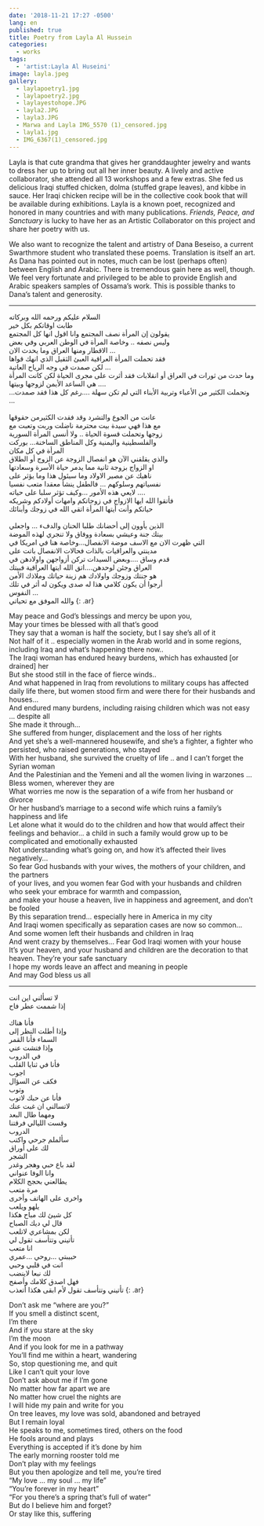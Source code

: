 ```yaml
---
date: '2018-11-21 17:27 -0500'
lang: en
published: true
title: Poetry from Layla Al Hussein
categories:
  - works
tags:
  - 'artist:Layla Al Huseini'
image: layla.jpeg
gallery:
  - laylapoetry1.jpg
  - laylapoetry2.jpg
  - laylayestohope.JPG
  - layla2.JPG
  - layla3.JPG
  - Marwa and Layla IMG_5570 (1)_censored.jpg
  - layla1.jpg
  - IMG_6367(1)_censored.jpg
---
```


Layla is that cute grandma that gives her granddaughter jewelry and wants to dress her up to bring out all her inner beauty. A lively and active collaborator, she attended all 13 workshops and a few extras. She fed us delicious Iraqi stuffed chicken, dolma (stuffed grape leaves),  and kibbe in sauce. Her Iraqi chicken recipe will be in the collective cook book that will be available during exhibitions.  Layla is a known poet, recognized and honored in many countries and with many publications. _Friends, Peace, and Sanctuary_ is lucky to have her as an Artistic Collaborator on this project and share her poetry with us. 

We also want to recognize the talent and artistry of Dana Beseiso, a current Swarthmore student who translated these poems. Translation is itself an art. As Dana has pointed out in notes, much can be lost (perhaps often) between English and Arabic. There is tremendous gain here as well, though. We feel very fortunate and privileged to be able to provide English and Arabic speakers samples of Ossama’s work. This is possible thanks to Dana’s talent and generosity.

<hr/>

السلام عليكم ورحمه الله وبركاته
<br/>طابت اوقاتكم بكل خير 
<br/>يقولون إن المرأة نصف المجتمع وانا اقول انها كل المجتمع
<br/>وليس نصفه .. وخاصة المرأة في الوطن العربي وفي بعض 
<br/>الاقطار ومنها العراق وما يحدث الان ...
<br/>فقد تحملت المرأة العراقية العبئ الثقيل الذي انهك قواها
<br/>لكن صمدت في وجه الرياح العاتية ... 
<br/>وما حدث من ثورات في العراق أو انقلابات فقد أثرت على مجرى الحياة لكن  كانت المرأة  هي الساعد الأيمن لزوجها وبيتها ....
<br/>...وتحملت الكثير من الأعباء  وتربية الأبناء التي لم تكن سهلة ....رغم كل هذا فقد صمدت ...  
<br/> عانت من الجوع والتشرد وقد فقدت الكثيرمن حقوقها 
<br/>مع هذا فهي سيدة بيت محترمة ناضلت وربت وتعبت مع 
<br/>زوجها وتحملت قسوة الحياة ..  ولا أنسى المرأة السورية 
<br/> والفلسطينية واليمنية وكل المناطق الساخنة… بوركت 
<br/>المرأة في كل مكان 
<br/>والذي يقلقني الآن هو انفصال الزوجة عن الزوج أو الطلاق 
<br/>او الزواج بزوجة ثانية مما يدمر حياة الأسرة وسعادتها 
<br/>ناهيك عن مصير الاولاد وما سيئول هذا وما يؤثر على 
<br/>نفسياتهم وسلوكهم ... فالطفل ينشأ معقدا متعب نفسيا 
<br/>لايعي هذه الأمور ...وكيف تؤثر سلبا على حياته ....
<br/>فأتقوا الله ايها الازواج في زوجاتكم وامهات أولادكم وشريكه
<br/>حياتكم وأنت أيتها المرأة اتقي الله في زوجك وأبنائك  
<br/>الذين يأوون إلى أحضانك طلبا الحنان والدفء ... واجعلي
<br/>بيتك جنة وعيشي بسعادة ووفاق ولا تنجري لهذه الموضة
<br/>التي ظهرت الان مع الاسف موضة الانفصال...وخاصة هنا في امريكا في 
<br/>مدينتي والعراقيات بالذات فحالات الانفصال باتت على 
<br/>قدم وساق ....وبعض السيدات تركن أزواجهن واولادهن في 
<br/>العراق وجئن لوحدهن....اتق الله ايتها العراقية فبيتك
<br/>هو جنتك وزوجك واولادك هم زينة حياتك وملاذك الأمن
<br/>أرجوا أن يكون كلامي هذا له صدى ويكون له أثر في تلك 
<br/>النفوس ... 
<br/>والله الموفق مع تحياتي 
{: .ar}

May peace and God’s blessings and mercy be upon you,
<br/>May your times be blessed with all that’s good
<br/>They say that a woman is half the society, but I say she’s all of it
<br/>Not half of it .. especially women in the Arab world and in some regions, 
<br/>including Iraq and what’s happening there now..
<br/>The Iraqi woman has endured heavy burdens, which has exhausted [or drained] her
<br/>But she stood still in the face of fierce winds..
<br/>And what happened in Iraq from revolutions to military coups has affected daily life there, but women stood firm and were there for their husbands and houses...
<br/>And endured many burdens, including raising children which was not easy … despite all 
<br/>She made it through...
<br/>She suffered from hunger, displacement and the loss of her rights
<br/>And yet she’s a well-mannered housewife, and she’s a fighter, a fighter who persisted, who raised generations, who stayed
<br/>With her husband, she survived the cruelty of life .. and I can’t forget the Syrian woman
<br/>And the Palestinian and the Yemeni and all the women living in warzones … Bless women, wherever they are
<br/>What worries me now is the separation of a wife from her husband or divorce 
<br/>Or her husband’s marriage to a second wife which ruins a family’s happiness and life
<br/>Let alone what it would do to the children and how that would affect their feelings and behavior... a child in such a family would grow up to be complicated and emotionally exhausted 
<br/>Not understanding what’s going on, and how it’s affected their lives negatively...
<br/>So fear God husbands with your wives, the mothers of your children, and the partners
<br/>of your lives, and you women fear God with your husbands and children 
<br/>who seek your embrace for warmth and compassion,
<br/>and make your house a heaven, live in happiness and agreement, and don’t be fooled 
<br/>By this separation trend... especially here in America in my city 
<br/>And Iraqi women specifically as separation cases are now so common...
<br/>And some women left their husbands and children in Iraq 
<br/>And went crazy by themselves... Fear God Iraqi women with your house
<br/>It’s your heaven, and your husband and children are the decoration to that heaven. They’re your safe sanctuary 
<br/>I hope my words leave an affect and meaning in people 
<br/>And may God bless us all

<hr/>

لا تسألني اين انت 
<br/>إذا شممت عطر فاح  
<br/>فأنا هناك 
<br/>وإذا أطلت النظر إلى
<br/>السماء فأنا القمر
<br/>وإذا فتشت عني 
<br/>في الدروب
<br/>فأنا في ثنايا القلب 
<br/>اجوب 
<br/> فكف عن السؤال
<br/>وتوب 
<br/>فأنا عن حبك لاتوب
<br/>لاتسالني ان غبت عنك
<br/>ومهما طال البعد
<br/>وقست الليالي فرقتنا
<br/>الدروب 
<br/>سألملم جرحي واكتب 
<br/>لك على أوراق 
<br/>الشجر 
<br/>لقد باع حبي وهجر وغدر
<br/>وانا الوفا عنواني
<br/>يطالعني بحجج الكلام 
<br/>مرة متعب 
<br/>واخرى على الهاتف وأخرى
<br/>يلهو ويلعب
<br/>كل شيئ لك مباح هكذا
<br/>قال لي ديك الصباح 
<br/>لكن بمشاعري لاتلعب
<br/>تأتيني وتتأسف تقول لي
<br/>انا متعب 
<br/>حبيبتي ...روحي ...عمري
<br/>انت في قلبي وحبي 
<br/>لك نبعا لاينضب
<br/>فهل اصدق كلامك وأصفح
<br/>تأتيني وتتأسف تقول لأم ابقى هكذا أتعذب 
{: .ar}

Don’t ask me “where are you?”
<br/>If you smell a distinct scent,
<br/>I’m there
<br/>And if you stare at the sky
<br/>I’m the moon
<br/>And if you look for me in a pathway
<br/>You’ll find me within a heart, wandering
<br/>So, stop questioning me, and quit
<br/>Like I can’t quit your love
<br/>Don’t ask about me if I’m gone
<br/>No matter how far apart we are
<br/>No matter how cruel the nights are
<br/>I will hide my pain and write for you
<br/>On tree leaves, my love was sold, abandoned and betrayed
<br/>But I remain loyal
<br/>He speaks to me, sometimes tired, others on the food
<br/>He fools around and plays
<br/>Everything is accepted if it’s done by him
<br/>The early morning rooster told me
<br/>Don’t play with my feelings
<br/>But you then apologize and tell me, you’re tired
<br/>“My love … my soul … my life”
<br/>“You’re forever in my heart”
<br/>“For you there’s a spring that’s full of water”
<br/>But do I believe him and forget?
<br/>Or stay like this, suffering
